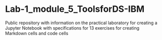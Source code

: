 # Lab-1_module_5_ToolsforDS-IBM
Public repository with information on the practical laboratory for creating a Jupyter Notebook with specifications for 13 exercises for creating Markdown cells and code cells
